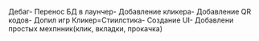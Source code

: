 Дебаг- Перенос БД в лаунчер- Добавление кликера- Добавление QR кодов- Допил игр
Кликер=Стиилстика- Создание UI- Добавлени простых мехпнник(клик, вкладки, прокачка)
